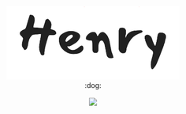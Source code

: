 <p align="center">
  <img src="src/images/henry.png" width="350">
  <br />
  :dog:
  <br />
  <br />
  <a href="https://travis-ci.org/smendoza787/henry"><img src="https://travis-ci.org/smendoza787/henry.svg?branch=master"></a>
</p>

